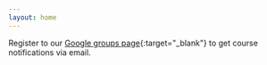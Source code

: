 ```yaml
---
layout: home
---
```


Register to our [Google groups page](https://groups.google.com/g/theboringdatascience){:target="_blank"} to get course notifications via email.
